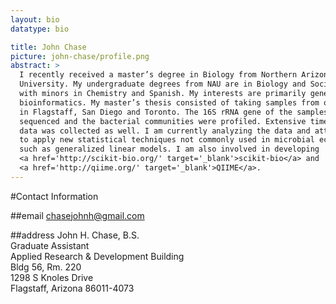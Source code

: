 ```yaml
---
layout: bio
datatype: bio

title: John Chase
picture: john-chase/profile.png
abstract: >
  I recently received a master’s degree in Biology from Northern Arizona
  University. My undergraduate degrees from NAU are in Biology and Sociology
  with minors in Chemistry and Spanish. My interests are primarily genetics and
  bioinformatics. My master’s thesis consisted of taking samples from offices
  in Flagstaff, San Diego and Toronto. The 16S rRNA gene of the samples were
  sequenced and the bacterial communities were profiled. Extensive time series
  data was collected as well. I am currently analyzing the data and attempting
  to apply new statistical techniques not commonly used in microbial ecology
  such as generalized linear models. I am also involved in developing
  <a href='http://scikit-bio.org/' target='_blank'>scikit-bio</a> and
  <a href='http://qiime.org/' target='_blank'>QIIME</a>.
---
```


#Contact Information

##email
chasejohnh@gmail.com

##address
John H. Chase, B.S.  
Graduate Assistant  
Applied Research & Development Building  
Bldg 56, Rm. 220  
1298 S Knoles Drive  
Flagstaff, Arizona 86011-4073  
